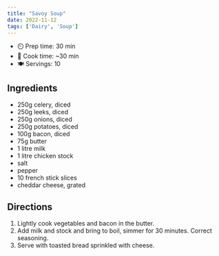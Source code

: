 ```yaml
---
title: "Savoy Soup"
date: 2022-11-12
tags: ['Dairy', 'Soup']
---
```


- ⏲️ Prep time: 30 min
- 🍳 Cook time: ~30 min
- 🍽️ Servings: 10

## Ingredients

- 250g celery, diced
- 250g leeks, diced
- 250g onions, diced
- 250g potatoes, diced
- 100g bacon, diced
- 75g butter
- 1 litre milk
- 1 litre chicken stock
- salt
- pepper
- 10 french stick slices
- cheddar cheese, grated

## Directions

1. Lightly cook vegetables and bacon in the butter.
2. Add milk and stock and bring to boil, simmer for 30 minutes. Correct seasoning.
3. Serve with toasted bread sprinkled with cheese.
